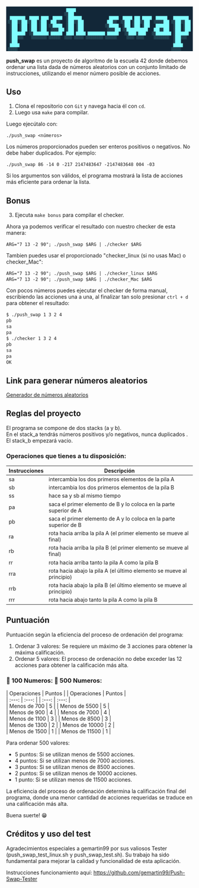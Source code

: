![Image text](https://github.com/blackcat80/push_swap/blob/main/push_swap.png)

**push_swap** es un proyecto de algoritmo de la escuela 42 donde debemos ordenar una lista dada de números aleatorios con un conjunto limitado de instrucciones, utilizando el menor número posible de acciones.

## Uso
1. Clona el repositorio con `Git` y navega hacia él con `cd`.
2. Luego usa `make` para compilar.

Luego ejecútalo con:
```
./push_swap <números>
```

Los números proporcionados pueden ser enteros positivos o negativos. No debe haber duplicados. Por ejemplo:
```
./push_swap 86 -14 0 -217 2147483647 -2147483648 004 -03
```

Si los argumentos son válidos, el programa mostrará la lista de acciones más eficiente para ordenar la lista.

## Bonus
3. Ejecuta `make bonus` para compilar el checker.


Ahora ya podemos verificar el resultado con nuestro checker de esta manera:
```
ARG="7 13 -2 90"; ./push_swap $ARG | ./checker $ARG
```
Tambien puedes usar el proporcionado "checker_linux (si no usas Mac) o checker_Mac":
```
ARG="7 13 -2 90"; ./push_swap $ARG | ./checker_linux $ARG
ARG="7 13 -2 90"; ./push_swap $ARG | ./checker_Mac $ARG
```
Con pocos números puedes ejecutar el checker de forma manual, escribiendo las acciones una a una, al finalizar tan solo presionar `ctrl + d` para obtener el resultado:
```
$ ./push_swap 1 3 2 4
pb
sa
pa
$ ./checker 1 3 2 4
pb
sa
pa
OK
```
## Link para generar números aleatorios
<a href="https://pinetools.com/es/generador-numeros-aleatorios" rel="noopener">Generador de números aleatorios</a>

## Reglas del proyecto
El programa se compone de dos stacks (a y b).  
En el stack_a tendrás números positivos y/o negativos, nunca duplicados  .  
El stack_b empezará vacio.

### Operaciones que tienes a tu disposición:

| Instrucciones | Descripción |
|--|--|
| sa | intercambia los dos primeros elementos de la pila A |
| sb | intercambia los dos primeros elementos de la pila B |
| ss | hace sa y sb al mismo tiempo |
| pa | saca el primer elemento de B y lo coloca en la parte superior de A |
| pb | saca el primer elemento de A y lo coloca en la parte superior de B |
| ra | rota hacia arriba la pila A (el primer elemento se mueve al final) |
| rb | rota hacia arriba la pila B (el primer elemento se mueve al final) |
| rr | rota hacia arriba tanto la pila A como la pila B |
| rra | rota hacia abajo la pila A (el último elemento se mueve al principio) |
| rrb | rota hacia abajo la pila B (el último elemento se mueve al principio) |
| rrr | rota hacia abajo tanto la pila A como la pila B |

## Puntuación 

Puntuación según la eficiencia del proceso de ordenación del programa:

1. Ordenar 3 valores: Se requiere un máximo de 3 acciones para obtener la máxima calificación.
2. Ordenar 5 valores: El proceso de ordenación no debe exceder las 12 acciones para obtener la calificación más alta.

### 🔹 100 Numeros:      🔹 500 Numeros:     

| Operaciones | Puntos |      | Operaciones | Puntos |  
| :---: | :---: |         | :---: | :---: |  
| Menos de 700 | 5 |      | Menos de 5500 | 5 |  
| Menos de 900 | 4 |      | Menos de 7000 | 4 |  
| Menos de 1100 | 3 |     | Menos de 8500 | 3 |  
| Menos de 1300 | 2 |     | Menos de 10000 | 2 |  
| Menos de 1500 | 1 |     | Menos de 11500 | 1 |

Para ordenar 500 valores:

- 5 puntos: Si se utilizan menos de 5500 acciones.
- 4 puntos: Si se utilizan menos de 7000 acciones.
- 3 puntos: Si se utilizan menos de 8500 acciones.
- 2 puntos: Si se utilizan menos de 10000 acciones.
- 1 punto: Si se utilizan menos de 11500 acciones.

La eficiencia del proceso de ordenación determina la calificación final del programa, donde una menor cantidad de acciones requeridas se traduce en una calificación más alta.

Buena suerte! 😁

## Créditos y uso del test

Agradecimientos especiales a gemartin99 por sus valiosos Tester (push_swap_test_linux.sh y push_swap_test.sh). Su trabajo ha sido fundamental para mejorar la calidad y funcionalidad de esta aplicación.

Instrucciones funcionamiento aquí: https://github.com/gemartin99/Push-Swap-Tester

